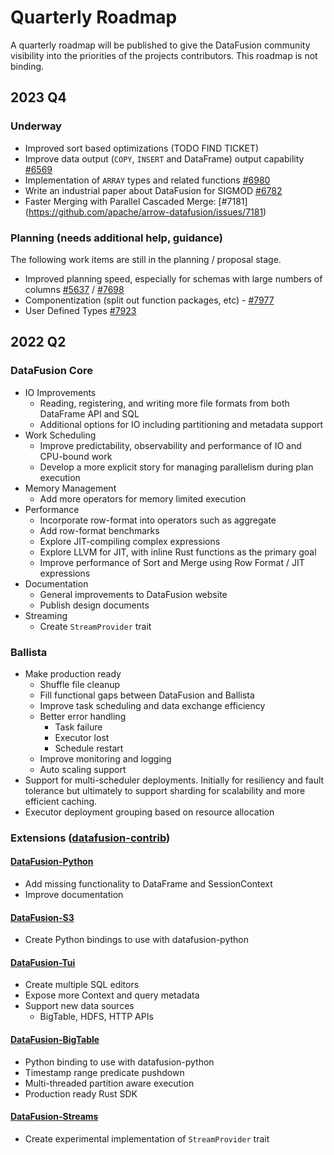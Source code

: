 <!---
  Licensed to the Apache Software Foundation (ASF) under one
  or more contributor license agreements.  See the NOTICE file
  distributed with this work for additional information
  regarding copyright ownership.  The ASF licenses this file
  to you under the Apache License, Version 2.0 (the
  "License"); you may not use this file except in compliance
  with the License.  You may obtain a copy of the License at

    http://www.apache.org/licenses/LICENSE-2.0

  Unless required by applicable law or agreed to in writing,
  software distributed under the License is distributed on an
  "AS IS" BASIS, WITHOUT WARRANTIES OR CONDITIONS OF ANY
  KIND, either express or implied.  See the License for the
  specific language governing permissions and limitations
  under the License.
-->

# Quarterly Roadmap

A quarterly roadmap will be published to give the DataFusion community visibility into the priorities of the projects contributors. This roadmap is not binding.

## 2023 Q4

### Underway

- Improved sort based optimizations (TODO FIND TICKET)
- Improve data output (`COPY`, `INSERT` and DataFrame) output capability [#6569](https://github.com/apache/arrow-datafusion/issues/6569)
- Implementation of `ARRAY` types and related functions [#6980](https://github.com/apache/arrow-datafusion/issues/6980)
- Write an industrial paper about DataFusion for SIGMOD [#6782](https://github.com/apache/arrow-datafusion/issues/6782)
- Faster Merging with Parallel Cascaded Merge: [#7181] (https://github.com/apache/arrow-datafusion/issues/7181)

### Planning (needs additional help, guidance)
The following work items are still in the planning / proposal stage. 

- Improved planning speed, especially for schemas with large numbers of columns [#5637](https://github.com/apache/arrow-datafusion/issues/5637) / [#7698](https://github.com/apache/arrow-datafusion/issues/7698)
- Componentization (split out function packages, etc) - [#7977](https://github.com/apache/arrow-datafusion/issues/7977)
- User Defined Types [#7923](https://github.com/apache/arrow-datafusion/issues/7923)


## 2022 Q2

### DataFusion Core

- IO Improvements
  - Reading, registering, and writing more file formats from both DataFrame API and SQL
  - Additional options for IO including partitioning and metadata support
- Work Scheduling
  - Improve predictability, observability and performance of IO and CPU-bound work
  - Develop a more explicit story for managing parallelism during plan execution
- Memory Management
  - Add more operators for memory limited execution
- Performance
  - Incorporate row-format into operators such as aggregate
  - Add row-format benchmarks
  - Explore JIT-compiling complex expressions
  - Explore LLVM for JIT, with inline Rust functions as the primary goal
  - Improve performance of Sort and Merge using Row Format / JIT expressions
- Documentation
  - General improvements to DataFusion website
  - Publish design documents
- Streaming
  - Create `StreamProvider` trait

### Ballista

- Make production ready
  - Shuffle file cleanup
  - Fill functional gaps between DataFusion and Ballista
  - Improve task scheduling and data exchange efficiency
  - Better error handling
    - Task failure
    - Executor lost
    - Schedule restart
  - Improve monitoring and logging
  - Auto scaling support
- Support for multi-scheduler deployments. Initially for resiliency and fault tolerance but ultimately to support sharding for scalability and more efficient caching.
- Executor deployment grouping based on resource allocation

### Extensions ([datafusion-contrib](https://github.com/datafusion-contrib))

#### [DataFusion-Python](https://github.com/datafusion-contrib/datafusion-python)

- Add missing functionality to DataFrame and SessionContext
- Improve documentation

#### [DataFusion-S3](https://github.com/datafusion-contrib/datafusion-objectstore-s3)

- Create Python bindings to use with datafusion-python

#### [DataFusion-Tui](https://github.com/datafusion-contrib/datafusion-tui)

- Create multiple SQL editors
- Expose more Context and query metadata
- Support new data sources
  - BigTable, HDFS, HTTP APIs

#### [DataFusion-BigTable](https://github.com/datafusion-contrib/datafusion-bigtable)

- Python binding to use with datafusion-python
- Timestamp range predicate pushdown
- Multi-threaded partition aware execution
- Production ready Rust SDK

#### [DataFusion-Streams](https://github.com/datafusion-contrib/datafusion-streams)

- Create experimental implementation of `StreamProvider` trait
